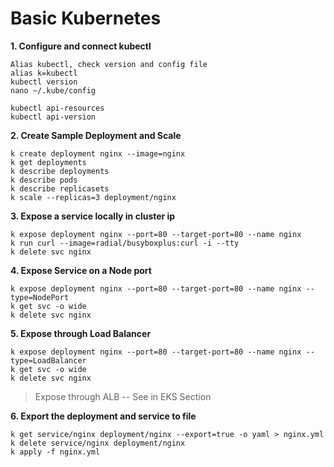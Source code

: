 # Basic Kubernetes

**1. Configure and connect kubectl**

    Alias kubectl, check version and config file
    alias k=kubectl
    kubectl version
    nano ~/.kube/config

    kubectl api-resources
    kubectl api-version

**2. Create Sample Deployment and Scale**

    k create deployment nginx --image=nginx
    k get deployments
    k describe deployments
    k describe pods
    k describe replicasets
    k scale --replicas=3 deployment/nginx  

**3.  Expose a service locally in cluster ip**

    k expose deployment nginx --port=80 --target-port=80 --name nginx
    k run curl --image=radial/busyboxplus:curl -i --tty
    k delete svc nginx

  **4. Expose Service on a Node port**

    k expose deployment nginx --port=80 --target-port=80 --name nginx --type=NodePort
    k get svc -o wide
    k delete svc nginx

  **5. Expose through Load Balancer**

    k expose deployment nginx --port=80 --target-port=80 --name nginx --type=LoadBalancer
    k get svc -o wide
    k delete svc nginx
  
> Expose through ALB -- See in EKS Section

**6. Export the deployment and service to file**

    k get service/nginx deployment/nginx --export=true -o yaml > nginx.yml
    k delete service/nginx deployment/nginx
    k apply -f nginx.yml

